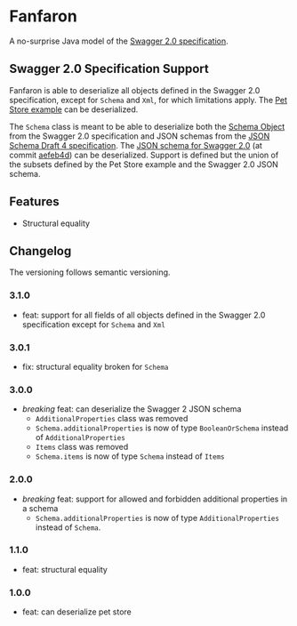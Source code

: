 # Fanfaron

A no-surprise Java model of the [Swagger 2.0 specification](https://github.com/swagger-api/swagger-spec/blob/master/versions/2.0.md).

## Swagger 2.0 Specification Support

Fanfaron is able to deserialize all objects defined in the Swagger 2.0 specification, except for `Schema` and `Xml`,
for which limitations apply. The [Pet Store example](http://petstore.swagger.io/v2/swagger.json) can be deserialized.

The `Schema` class is meant to be able to deserialize both the [Schema Object](https://github.com/swagger-api/swagger-spec/blob/master/versions/2.0.md#schemaObject)
from the Swagger 2.0 specification and JSON schemas from the [JSON Schema Draft 4 specification](http://json-schema.org/).
The [JSON schema for Swagger 2.0](https://github.com/swagger-api/swagger-spec/blob/master/schemas/v2.0/schema.json) (at
commit [aefeb4d](https://github.com/swagger-api/swagger-spec/commit/aefeb4d140035f98a64d5c1b5fba5fd152096952)) can be
deserialized. Support is defined but the union of the subsets defined by the Pet Store example and the Swagger 2.0 JSON
schema.

## Features

- Structural equality

## Changelog

The versioning follows semantic versioning.

### 3.1.0

- feat: support for all fields of all objects defined in the Swagger 2.0 specification except for `Schema` and `Xml`

### 3.0.1

- fix: structural equality broken for `Schema`

### 3.0.0

- *breaking* feat: can deserialize the Swagger 2 JSON schema
  - `AdditionalProperties` class was removed
  - `Schema.additionalProperties` is now of type `BooleanOrSchema` instead of `AdditionalProperties`
  - `Items` class was removed
  - `Schema.items` is now of type `Schema` instead of `Items`

### 2.0.0

- *breaking* feat: support for allowed and forbidden additional properties in a schema
  - `Schema.additionalProperties` is now of type `AdditionalProperties` instead of `Schema`.

### 1.1.0

- feat: structural equality

### 1.0.0

- feat: can deserialize pet store
